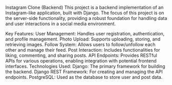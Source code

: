 Instagram Clone (Backend)
This project is a backend implementation of an Instagram-like application, built with Django. The focus of this project is on the server-side functionality, providing a robust foundation for handling data and user interactions in a social media environment.

Key Features:
User Management: Handles user registration, authentication, and profile management.
Photo Upload: Supports uploading, storing, and retrieving images.
Follow System: Allows users to follow/unfollow each other and manage their feed.
Post Interaction: Includes functionalities for liking, commenting, and sharing posts.
API Endpoints: Provides RESTful APIs for various operations, enabling integration with potential frontend interfaces.
Technologies Used:
Django: The primary framework for building the backend.
Django REST Framework: For creating and managing the API endpoints.
PostgreSQL: Used as the database to store user and post data.
